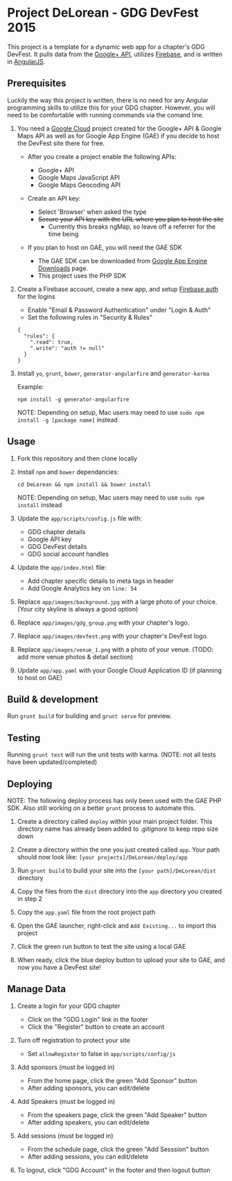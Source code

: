 Project DeLorean - GDG DevFest 2015
===========================

This project is a template for a dynamic web app for a chapter's GDG DevFest. 
It pulls data from the [Google+ API](https://developers.google.com/+/web/api/rest/), utilizes [Firebase](https://www.firebase.com/), and is written in [AngularJS](https://angularjs.org/).

## Prerequisites

Luckily the way this project is written, there is no need for any Angular programming skills to utilize this for your GDG chapter. However, you will need to be comfortable with running commands 
via the comand line.

1. You need a [Google Cloud](https://console.developers.google.com/project) project created for the Google+ API & Google Maps API as well as for Google App Engine (GAE) if you decide to host the DevFest site there for free.

    * After you create a project enable the following APIs:
    
      * Google+ API
      * Google Maps JavaScript API
      * Google Maps Geocoding API
    
    * Create an API key:
    
      * Select 'Browser' when asked the type
      * ~~Secure your API key with the URL where you plan to host the site~~
        * Currently this breaks ngMap, so leave off a referrer for the time being
    
    * If you plan to host on GAE, you will need the GAE SDK
    
      * The GAE SDK can be downloaded from [Google App Engine Downloads](https://developers.google.com/appengine/downloads) page.
      * This project uses the PHP SDK

2. Create a Firebase account, create a new app, and setup [Firebase auth](https://www.firebase.com/docs/web/guide/user-auth.html) for the logins

    * Enable "Email & Password Authentication" under "Login & Auth"
    * Set the following rules in "Security & Rules"
    
    ```
    {
      "rules": {
        ".read": true,
        ".write": "auth != null"
      }
    }
    ```

3. Install `yo`, `grunt`, `bower`, `generator-angularfire` and `generator-karma`

    Example:
    ```
    npm install -g generator-angularfire
    ```
    NOTE: Depending on setup, Mac users may need to use `sudo npm install -g [package name]` instead

## Usage

1. Fork this repository and then clone locally

2. Install `npm` and `bower` dependancies:

    ```
    cd DeLorean && npm install && bower install
    ```
    NOTE: Depending on setup, Mac users may need to use `sudo npm install` instead

3. Update the `app/scripts/config.js` file with:

    * GDG chapter details
    * Google API key
    * GDG DevFest details
    * GDG social account handles

4. Update the `app/index.html` file:

    * Add chapter specific details to meta tags in header
    * Add Google Analytics key on `line: 54`

5. Replace `app/images/background.jpg` with a large photo of your choice. (Your city skyline is always a good option)

6. Replace `app/images/gdg_group.png` with your chapter's logo.

7. Replace `app/images/devfest.png` with your chapter's DevFest logo.

8. Replace `app/images/venue_1.png` with a photo of your venue. (TODO: add more venue photos & detail section)

9. Update `app/app.yaml` with your Google Cloud Application ID (if planning to host on GAE)

## Build & development

Run `grunt build` for building and `grunt serve` for preview.

## Testing

Running `grunt test` will run the unit tests with karma. (NOTE: not all tests have been updated/completed)

## Deploying

NOTE: The following deploy process has only been used with the GAE PHP SDK. Also still working on a better `grunt` process to automate this.

1. Create a directory called `deploy` within your main project folder. 
    This directory name has already been added to _.gitignore_ to keep repo size down

2. Create a directory within the one you just created called `app`. 
    Your path should now look like: `[your projects]/DeLorean/deploy/app`

3. Run `grunt build` to build your site into the `[your path]/DeLorean/dist` directory

4. Copy the files from the `dist` directory into the `app` directory you created in step 2

5. Copy the `app.yaml` file from the root project path

6. Open the GAE launcher, right-click and `Add Existing...` to import this project

7. Click the green run button to test the site using a local GAE

8. When ready, click the blue deploy button to upload your site to GAE, and now you have a DevFest site!

## Manage Data

1. Create a login for your GDG chapter

    * Click on the "GDG Login" link in the footer
    * Click the "Register" button to create an account

2. Turn off registration to protect your site

    * Set `allowRegister` to false in `app/scripts/config/js`

3. Add sponsors (must be logged in)

    * From the home page, click the green "Add Sponsor" button
    * After adding sponsors, you can edit/delete

4. Add Speakers (must be logged in)

    * From the speakers page, click the green "Add Speaker" button
    * After adding speakers, you can edit/delete

5. Add sessions (must be logged in)

    * From the schedule page, click the green "Add Sesssion" button
    * After adding sessions, you can edit/delete

6. To logout, click "GDG Account" in the footer and then logout button
